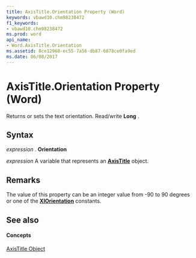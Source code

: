 ```yaml
---
title: AxisTitle.Orientation Property (Word)
keywords: vbawd10.chm98238472
f1_keywords:
- vbawd10.chm98238472
ms.prod: word
api_name:
- Word.AxisTitle.Orientation
ms.assetid: 8ce12960-ec55-7a56-db87-6878ce0fa9ed
ms.date: 06/08/2017
---
```



# AxisTitle.Orientation Property (Word)

Returns or sets the text orientation. Read/write  **Long** .


## Syntax

 _expression_ . **Orientation**

 _expression_ A variable that represents an **[AxisTitle](Word.AxisTitle.md)** object.


## Remarks

The value of this property can be an integer value from -90 to 90 degrees or one of the  **[XlOrientation](Word.xlorientation.md)** constants.


## See also


#### Concepts


[AxisTitle Object](Word.AxisTitle.md)

